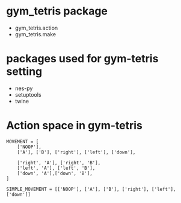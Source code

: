 # gym_tetris package

- gym_tetris.action
- gym_tetris.make

# packages used for gym-tetris setting
- nes-py
- setuptools
- twine

# Action space in gym-tetris

``` 
MOVEMENT = [
    ['NOOP'], 
    ['A'], ['B'], ['right'], ['left'], ['down'],
    
    ['right', 'A'], ['right', 'B'],
    ['left', 'A'], ['left', 'B'],
    ['down', 'A'],['down', 'B'],
]
```
```
SIMPLE_MOVEMENT = [['NOOP'], ['A'], ['B'], ['right'], ['left'],['down']]
```